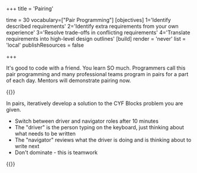 +++
title = 'Pairing'

time = 30
vocabulary=["Pair Programming"]
[objectives]
1='Identify described requirements'
    2='Identify extra requirements from your own experience'
    3='Resolve trade-offs in conflicting requirements'
    4='Translate requirements into high-level design outlines' 
[build]
  render = 'never'
  list = 'local'
  publishResources = false

+++

It's good to code with a friend. You learn SO much. Programmers call this pair programming and many professional teams program in pairs for a part of each day. Mentors will demonstrate pairing now.

{{<note type="activity" title="Pairing (20 minutes)">}}

In pairs, iteratively develop a solution to the CYF Blocks problem you are given.

- Switch between driver and navigator roles after 10 minutes
- The "driver" is the person typing on the keyboard, just thinking about what needs to be written
- The "navigator" reviews what the driver is doing and is thinking about to write next
- Don't dominate - this is teamwork

{{</note>}}
